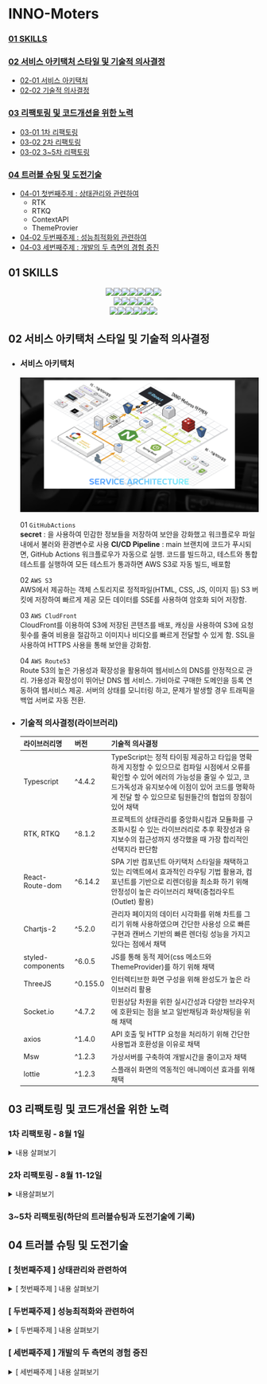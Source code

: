 # INNO-Moters

### [01 SKILLS](#01-skills)<br/>
### [02 서비스 아키택처 스타일 및 기술적 의사결정](#02-서비스-아키택처-스타일-및-기술적-의사결정)<br/>

- [02-01 서비스 아키택처](#서비스-아키택처)<br/>
- [02-02 기술적 의사결정](#기술적-의사결정라이브러리)<br/>

### [03 리팩토링 및 코드개션을 위한 노력](#03-리팩토링-및-코드개선을-위한-노력)<br/>

- [03-01 1차 리팩토링](#1차-리팩토링---8월-1일)<br/>
- [03-02 2차 리팩토링](#2차-리팩토링---8월-11-12일)<br/>
- [03-02 3~5차 리팩토링](#35차-리팩토링하단의-트러블슈팅과-도전기술에-기록)<br/>

### [04 트러블 슈팅 및 도전기술](#04-트러블-슈팅-및-도전기술)<br/>

- [04-01 첫번째주제 : 상태관리와 관련하여](#첫번째주제--상태관리와-관련하여)<br/>
  - RTK
  - RTKQ
  - ContextAPI
  - ThemeProvier
- [04-02 두번째주제 : 성능최적화외 관련하여](#두번째주제--성능최적화와-관련하여)<br/>
- [04-03 세번째주제 : 개발의 두 측면의 경험 증진](#세번째주제--개발의-두-측면의-경험-증진)<br/>

## 01 SKILLS
<div align="center">
<img src="https://img.shields.io/badge/HTML5-E34F26?style=flat-square&logo=HTML5&logoColor=white"/><img src="https://img.shields.io/badge/CSS3-blue?style=flat-square&logo=CSS3&logoColor=white"/><img src="https://img.shields.io/badge/JavaScript-yellow?style=flat-square&logo=JavaScript&logoColor=white"/><img src="https://img.shields.io/badge/React-61DAFB?style=flat-square&logo=React&logoColor=white"/><img src="https://img.shields.io/badge/Redux-764ABC?style=flat-square&logo=Redux&logoColor=white"/><img src="https://img.shields.io/badge/React Router-CA4245?style=flat-square&logo=React Router&logoColor=white"/><img src="https://img.shields.io/badge/Axios-5A29E4?style=flat-square&logo=Axios&logoColor=white"/></br><img src="https://img.shields.io/badge/styledcomponents-DB7093?style=flat-square&logo=styledcomponents&logoColor=white"/><img src="https://img.shields.io/badge/Chart.js-FF6384?style=flat-square&logo=Chartdotjs&logoColor=white"/><img src="https://img.shields.io/badge/Three.js-000000?style=flat-square&logo=threedotjs&logoColor=white"/><img src="https://img.shields.io/badge/Socket.io-010101?style=flat-square&logo=Socketdotio&logoColor=white"/><img src="https://img.shields.io/badge/MSW-eb7434?style=flat-square&logo=&logoColor=white"/></br><img src="https://img.shields.io/badge/GitHub-000000?style=flat-square&logo=GitHub&logoColor=white"/><img src="https://img.shields.io/badge/GitHubActions-2088FF?style=flat-square&logo=GitHubActions&logoColor=white"/><img src="https://img.shields.io/badge/AmazonAWS-232F3E?style=flat-square&logo=AmazonAWS&logoColor=white"/><img src="https://img.shields.io/badge/AmazonS3-569A31?style=flat-square&logo=AmazonS3&logoColor=white"/><img src="https://img.shields.io/badge/AWS CloudFront-000000?style=flat-square&logo=AmazonAWS&logoColor=white"/><img src="https://img.shields.io/badge/AWS Router53-000000?style=flat-square&logo=AmazonAWS&logoColor=white"/>
</div>

## 02 서비스 아키택처 스타일 및 기술적 의사결정

- ### 서비스 아키택처

    <img src="https://raw.githubusercontent.com/FinalProject-inocam/.github/main/profile/img/005.png">

    01 `GitHubActions`<br/>
    <strong>secret</strong> : 을 사용하여 민감한 정보들을 저장하여 보안을 강화했고 워크플로우 파일 내에서 불러와 환경변수로 사용
    <strong>CI/CD Pipeline</strong> : main 브랜치에 코드가 푸시되면, GitHub Actions 워크플로우가 자동으로 실행.
          코드를 빌드하고, 테스트와 통합 테스트를 실행하여 모든 테스트가 통과하면 AWS S3로 자동 빌드, 배포함

    02 `AWS S3`<br/>
      AWS에서 제공하는 객체 스토리지로 정적파일(HTML, CSS, JS, 이미지 등) S3 버킷에 저장하여 빠르게 제공
      모든 데이터를 SSE를 사용하여 암호화 되어 저장함.
      
    03 `AWS CludFront`<br/>
      CloudFront를 이용하여 S3에 저장된 콘텐츠를 배포, 캐싱을 사용하여 S3에 요청 횟수를 줄여 비용을 절감하고 이미지나 비디오를 빠르게 전달할 수 있게 함. SSL을 사용하여 HTTPS 사용을 통해 보안을 강화함.

    04 `AWS Route53`<br/>
      Route 53의 높은 가용성과 확장성을 활용하여 웹서비스의 DNS를 안정적으로 관리.
      가용성과 확장성이 뛰어난 DNS 웹 서비스. 가비아로 구매한 도메인을 등록 연동하여 웹서비스 제공.
      서버의 상태를 모니터링 하고, 문제가 발생할 경우 트래픽을 백업 서버로 자동 전환.


- ### 기술적 의사결정(라이브러리) 
  |라이브러리명|버전|기술적 의사결정|
  |:--|:--|:--|
  |Typescript|^4.4.2| TypeScript는 정적 타이핑 제공하고 타입을 명확하게 지정할 수 있으므로 컴파일 시점에서 오류를 확인할 수 있어 에러의 가능성을 줄일 수 있고, 코드가독성과 유지보수에 이점이 있어 코드를 명확하게 전달 할 수 있으므로 팀원들간의 협업의 장점이 있어 채택|
  |RTK, RTKQ|^8.1.2| 프로젝트의 상태관리를 중앙화시킴과 모듈화를 구조화시킬 수 있는 라이브러리로 추후 확장성과 유지보수의 접근성까지 생각했을 때 가장 합리적인 선택지라 판단함|
  |React-Route-dom|^6.14.2| SPA 기반 컴포넌트 아키택처 스타일을 채택하고 있는 리액트에서 효과적인 라우팅 기법 활용과, 컴포넌트를 기반으로 리렌더링을 최소화 하기 위해 안정성이 높은 라이브러리 채택(중첩라우트(Outlet) 활용)|
  |Chartjs-2|^5.2.0| 관리자 페이지의 데이터 시각화를 위해 차트를 그리기 위해 사용하였으며 간단한 사용성 으로 빠른 구현과 캔버스 기반의 빠른 렌더링 성능을 가지고 있다는 점에서 채택|
  |styled-components|^6.0.5| JS를 통해 동적 제어(css 메소드와 ThemeProvider)를 하기 위해 채택|
  |ThreeJS|^0.155.0| 인터렉티브한 화면 구성을 위해 완성도가 높은 라이브러리 활용|
  |Socket.io|^4.7.2| 민원상담 차원을 위한 실시간성과 다양한 브라우저에 호환되는 점을 보고 일반채팅과 화상채팅을 위해 채택|
  |axios|^1.4.0| API 호출 및 HTTP 요청을 처리하기 위해 간단한 사용법과 호환성을 이유로 채택| 
  |Msw|^1.2.3| 가상서버를 구축하여 개발시간을 줄이고자 채택|   
  |lottie|^1.2.3| 스플래쉬 화면의 역동적인 애니메이션 효과를 위해 채택|   

## 03 리팩토링 및 코드개선을 위한 노력
### 1차 리팩토링 - 8월 1일
<details>
<summary>내용 살펴보기</summary>

1. 코드유지보수 및 모듈의 재사용성 개선 : `"리엑트 모듈 인덱스"` 또는 `"바렐(rel) 모듈 인덱스"` 패턴

    <details>
    <summary>코드 살펴보기 </summary>

    ```tsx
    import Button from "./components/community";
    import Modal from "./components/css";
    import Header from "./components/atom";
    ```

    각 컴포넌트를 사용하려면 이렇게 여러줄의 임포트 구문이 필요합니다.

    ```tsx
    export * from "./community";
    export * from "./css";
    export * from "./atom";
    ```

    "components"디렉토리에 "index.ts" 파일을 추가하여 모든 컴포넌트를 내보내면

    ```tsx
    import { community, css, atom } from "../../components";
    ```

    이와 같이 간결하게 컴포넌트들을 임포트 할 수 있습니다.
    </details>

    `"리엑트 모듈 인덱스"` 또는 `"바렐(rel) 모듈 인덱스"` 패턴을 통해 코드 구조정리

    - 모듈관리용이성 : 여러 컴포넌트/파일을 단일 파일로 묶어서 관리
    - 상대경로간소화 : 컴포넌트에서 해당 디렉토리 내의 파일을 가져올 때 단순하게 표현하게 함
    - 이를 통해 상대경로 관리를 쉽게 처리하도록 하여 개발환경 개선을 시도

</details>

### 2차 리팩토링 - 8월 11-12일
<details>
  <summary>내용살펴보기</summary>

1. 성능최적화와 코드 스플리팅(React.lazy)

   <details>
   <summary>코드살펴보기</summary>

   ```tsx
   // lazyLoding.ts
   import { lazy } from "react";

   export const LazyInoCar = lazy(() => import("../main/InoCar").then(({ InoCar }) => ({ default: InoCar })));
   export const LazyCommunity = lazy(() => import("../main/Community").then(({ Community }) => ({default: Community})));
   export const LazyThreejs = lazy(() => import("../Threejs").then(({ Threejs }) => ({default: Threejs})));

   // App.tsx - Router
   const App: React.FC = () => {
     return (
       <Routes>
           <Route
             path='inocar'
             element={
               <Suspense fallback={<div>Loading...</div>}>
                 <Page.LazyInoCar />
               </Suspense>
             }
           />
       <Routes>
       )
   }
   ```

   </details>

- 초기 로딩 시점에 당장 필요하지 않지만 무거운 컴포넌트로 인해 로딩이 지연되는 문제를 인식
- 이를 개선하기 위해 해당 컴포넌트들의 로드를 미루어 성능을 최적화하려고 프로젝트 구조를 편성
- React.lazy를 사용하여 대상 컴포넌트들 동적제어, Suspense를 사용하여 로딩화면 제어
- lazy 대상 컴포넌트 : InoCar, Community, Threejs <br/><br/>

2. 타입선언 관련 코드컨벤션(Interface, declare)

- hooks.d.ts : 커스컴훅과 관련된 타입선언이 기록되고 이름은 훅이름으로 설정, 사용하는 컴포넌트에서는 알리아스(as)를 통하여 Type임을 명시해준다.
- 타입선언과 Interface, declare

  - `Interface` : 객체나 클래스 단위의 형태에 대한 명시적인 정의 타입 생성, extends를 통해서 앞선 Interface를 상속받아 프로토타입 체인을 형성한다.
  - `declare` : 외부 라이브러리나 모듈의 타입을 확장하거나 정의할 때 사용되며, 외부 라이브러리의 타입 정보가 없을 경우 declare를 사용함으로, 선언된 타입이 컴파일러가 타입을 검사할 때 통과되게 처리한다.

    ```bash
    📂 types
    ┣ 🥑 index.ts
    ┃
    ┣ 📂 data # 애플리케이션 내 Data와 관련된 정적타입들에 대한 선언
    ┃    ┣ 🥑 index.ts
    ┃    ┗ 🗿 data.d.ts
    ┃
    ┣ 📂 global # 프로젝트 전체에 적용되는 style과 파일 타입에 대한 선언
    ┃    ┣ 🥑 index.ts
    ┃    ┣ 🗿 declare.d.ts
    ┃    ┗ 🗿 styled.d.ts
    ┃
    ┣ 📂 hooks # 커스텀훅과 관련된 정적타입들에 대한 선언
    ┃    ┣ 🥑 index.ts
    ┃    ┗ 🗿 hooks.d.ts
    ┃
    ┣ 📂 network # AXIOS 통신과 관련된 정적타입들에 대한 선언
    ┃    ┣ 🥑 index.ts
    ┃    ┣ 🗿 async.d.ts
    ┃    ┗ 🗿 responseType.d.ts
    ┃
    ┗ 📂 props # props 전달과 관련된 정적타입들에 대한 선언
        ┣ 🥑 index.ts
        ┗ 🗿 props.d.ts
    ```

  3. 코드유지보수 및 가독성을 위한 Shared > Routes 폴더

  - 초기 APP.tsx 파일 안에 모든 Route를 넣는 방식을 채택했었으나, Route가 많아질수록 코드유지보수 및 가독성이 떨어지는 문제점을 발견함
  - 이를 해결하고자, shared 폴더를 만들어 공통된 Header에 따른 Route들을 분리함
  - App.tsx에서는 shard 폴더 안의 분리된 Routes를 import해서 사용함
          ```tsx
            const App: React.FC = () => {
            return (
              <BrowserRouter>
                <GlobalStyled />
                <Shared.MainRoutes />
                <Shared.AuthRoutes />
                <Shared.ProtectiveRouters />
                <Shared.ChatRoutes />
              </BrowserRouter>
            );
          };
          ```
    </details>


### 3~5차 리팩토링(하단의 트러블슈팅과 도전기술에 기록)


## 04 트러블 슈팅 및 도전기술   
### [ 첫번째주제 ] 상태관리와 관련하여
<details>
<summary>[ 첫번째주제 ] 내용 살펴보기</summary>
  
  1.  <details>
      <summary>전역상태관리와 RTK</summary>
      <hr/>
      내용이 들어갑니다.
      <hr/>
      </details>  
  2.  <details>
      <summary>네트워크 상태관리와 RTKQ</summary>
      <hr/>
       - 무한스크롤과 페이지네이션, 쓰로틀링과 디바운씽
      <hr/>
      </details>  
  3.  <details>
      <summary>간결한 상태관리를 위한 ContextAPI</summary>
      <hr/>
      내용이 들어갑니다.
      <hr/>
      </details>  
  4.  <details>
      <summary>전역스타일링을 위한 ThemeProvider  </summary>
      <hr/>
      내용이 들어갑니다.
      <hr/>
      </details>        
 
</details>

### [ 두번째주제 ] 성능최적화와 관련하여
<details>
<summary>[ 두번째주제 ] 내용 살펴보기</summary>

  1.  <details>
      <summary>React.lazy()</summary>
      <hr/>
      내용이 들어갑니다.
      <hr/>
      </details>  
  2.  <details>
      <summary>리렌더링제어 - Form태그와 inputs</summary>
      <hr/>
       내용이 들어갑니다. 
      <hr/>
      </details>  
  3.  <details>
      <summary>이미지 리사이징과 지연로딩</summary>
      <hr/>
      내용이 들어갑니다.
      <hr/>
      </details>  
</details> 

### [ 세번째주제 ] 개발의 두 측면의 경험 증진
<details>
<summary>[ 세번째주제 ] 내용 살펴보기</summary>

  1.  <details>
      <summary>사용자측면 : 루트경로의 Three.js와 스플래시 스크린</summary>
      <hr/>

      ```tsx
      const { nodes, materials } = useGLTF("/scene.gltf") as IGLTF;
      ```
      public 폴더에 저장되어 있는 `gltf`파일을 불러오는 부분이 루트경로에 있었기에, 사용자로 하여금 웹페이지 첫 진입시 지루함을 줄 수 있는 부분이 발생되었습니다. 

      개선은 스플래시 스크린을 도입함으로 해당문제에 접근했습니다. 초기 3초의 시간을 주어 사용자에게 먼저 화면을 보여주고, 충분히 useGLTF의 로딩문제가 해결되었을 때 화면을 보여주는 처리를 했습니다. 

      `Three.js`는 저희 프로젝트에서 도전한 기술 중에 하나입니다. 정적화면에 생동감을 주기 위해 3D개체를 넣는 부분을 고려했고, glft 파일을 통해 해당 기술을 구현했습니다. 진행 과정에서 `directionalLight`조명을 주는 부분과  `camera`의 위치과 화각을 잡는 부분에 있어서의 여러움이 있었지만, 협업을 통해 자료를 조사했고 해당 기술을 구현했습니다. 나아가 이벤트를 주기 위해 더블클릭시 3D 개체가 회전하는 부분을 제어했습니다. 해당 부분을 useSpring 훅을 통해서 애니메이션으로 제어하고자 하여 jsx에서 먼저 구현하고, tsx에 적용하는 부분에서 발생된 타입 문제로 애니메이션 효과는 더하지 못함에 아쉬움이 남습니다.

      <hr/>
      </details>  
  2.  <details>
      <summary>채팅과 웹RTC의 동적 offer생성, 그리고 로딩이미지 : </summary>
      <hr/>
      01<br/>
      민원상담과 관련되 기능을 구현 하며 실시간 통신을 지원하고, 브라우저의 범용적 확장을 지원하는 socket.io-client를 도입하였습니다. 

      먼저 채팅과 관련된 부분입니다. 라우팅 전략에 따라 채팅과 관련된 경로는 2개였습니다. 중첩라우팅에 따라 chat 라우터가 있었고, 조회된 room을 :id로 하여 상세경로로 들어가게 했습니다. 문제는 url에 `room`이름이 노출된다는 이슈가 있었습니다. 이는 룸으로 상대방의 채팅방에 접속할 수 있다는 것을 의미하기도 하여 보안에 문제가 있었습니다. 

      ```tsx
      const onEnterRoom = () => {
        dispatch(deleteChatMsg())
        onNavigate({url:"room",  opts: { state: room }})()
      }
      ```

      해당문제는 클릭이벤트로 채팅방에 접속할 때, React-route-dom에서 제공하는 state 메소드에 은닉하였고, 해당 정보를 추출하여 소켓통신을 하게 함으로 해당 문제를 해결했습니다. 

      02<br/>
      다음으로는 웹RTC의 시그널링과 관련된 문제입니다. 문제는 먼저 접속한 Peer가 상대 Peer가 영상정보를 생성하기 전에 발송하는 candidate를 받아버려 화상통신이 되지 않는다는 문제였습니다. 이 부분을 개선하고자, setTimeOut을 통해 offer 생성을 제어하였습니다. 

      ```tsx
        useEffect(() => {
        if (showWebRTC) {
          getMedia()
          makeConnection()

          if (socketRef.current) {
            socketRef.current.emit("joinRTC", { room, username: sub })

            socketRef.current.on("joinedRTC", async () => {
              setTimeout(() => {
                streamRef.current && createOffer()
              }, 3000)
            })

            socketRef.current.on("getOffer", getoffer => {
              createAnswer(getoffer)
            })

            socketRef.current.on("getAnswer", getanswer => {
              peerRef.current && peerRef.current.setRemoteDescription(getanswer);
            })

            socketRef.current.on("getCandidate", getcandidata => {
              peerRef.current && peerRef.current.addIceCandidate(getcandidata);
            })
          }
        }
      ```

      그러나 이러한 제어는 사용자로 하여금 빈화면을 바라보게 함으로 연결되었습니다. 이 문제에 대한 제어로 동적이미지(.git)를 삽입하여 기다림에 대한 지루함을 개선하고자 하였습니다. 

      ```tsx
      return ( 
      {/* ...  */}

      <SC.GridBox $gtc="1fr 2fr" $gtr="1fr" style={{ position: "relative" }}>
        <SC.Video ref={peerAVideoRef} autoPlay />
        <div style={{ position: "relative", overflow: "hidden" }}>
          {/* 동적 이미지를 삽입한 부분입니다.  */}
          {!peerStream && <SC.LoadingImg src={ASS.loadingInnoLogo} alt="chattingLoading" />}
          <SC.Video ref={peerBVideoRef} autoPlay />
        </div>


        <SC.FlexBox style={{ position: "absolute", bottom: "10px", left: "10px" }} $gap={10}>
          <SC.WebRTCStateBTN
            onClick={onMute}
            children={<img
              alt="mikeState" src={!mute ? ASS.mikeOn : ASS.mikeOff} />} />
          <SC.WebRTCStateBTN
            onClick={onCamera}
            children={<img
              alt="cameraState" src={!camera ? ASS.cameraOn : ASS.cameraOff} />} />
        </SC.FlexBox>
        <SC.WebRTCStateBTN
          $types="closeBTN"
          style={{ position: "absolute", top: "10px", right: "10px" }}
          onClick={onToggleWebRTC}
          children={<img
            alt="closeBTN" src={ASS.closeBTN} />} />
      </SC.GridBox>
      )
      ```

      <hr/>
      </details>  
  3.  <details>
      <summary>개발자측면 : 프로젝트 자동화 및 환경변수의 보안문제 </summary>
      <hr/>
      01<br/>
      먼저는 AWS의 IAM을 생성하여 S3로 파일을 간편하게 업로드 하기 위한 준비를 했습니다. 
      
      [관련 내용 정리, 19Edwin92 Github](https://github.com/19Edwin92/FrentEnd-study/blob/main/CICD/03S3-IAM%20설정.md)

      02<br/>
      다음으로는 .yml 파일을 작성함으로 GitHubActions로 CD를 구성하는 일이었습니다. 최종프로젝트를 준비하며, 이전에 시도한 내용들이 있어서 쉽게 해당 내용을 구성할 수 있었습니다. 저희는 dev가 변경되면 지속적 배포가 동작하도록 설정하였습니다. 

      [코드 살펴보기](https://github.com/FinalProject-inocam/FE-Repository/blob/dev/.github/workflows/main.yml)

      03<br/>
      다음으로는 민간한 환경변수와 관련된 설정입니다. 프로젝트 파일에서 git 체계에서 제외처리를 했더라도, 빌드파일시에 환경변수 업로드다는 점의 문제를 인지했고, 환경변수를 github.actions.secrets에서 생성되게 함으로 보안성을 높였습니다. 
      <hr/>
      </details>
  4.  <details>
      <summary>개발자측면 : 빠른 API 설계를 위한 msw 구축 </summary>
      <hr/>
      프로트개발에서 고민되는 부분은 서버개발이 완료되기까지 API를 전달받지 못한다는 부분의 문제입니다. 관련 문제를 개선하고 프론트엔드 개발을 향상하기 위해서 msw를 구축하여, 사전에 API에 대한 점검을 진행했습니다. 명세서를 기준으로 작성하여 추후 백엔드 개발자와 실제 API 통신을 했을 때 발생될 수 있는 상황들을 사전에 제어함으로 효율적인 대화가 이뤄질 수 있는 준비를 마련했습니다. 
      <hr/>
      </details>    
  5.  <details>
      <summary>개발자측면 : 중복제거를 위한 리액트 모듈 인덱스와 컨테이터 컴포넌트로서의 커스텀 훅 모듈화 </summary>
      <hr/>
      리액트 모듈 인덱스를 도입하여 import 구문을 감소시켰습니다. export를 통해서 컴포넌트 단위로 파일을 연결지을 때, 해당 방법을 사용하지 않는다면 import 구문이 무거워진다는 부분을 인지하여 해당 부분을 개선하고자 했습니다. 이를 통해 간결한 소스코드 작성을 이루었고, 해당 폴더 내에서 파일이동을 자유롭게 할 수 있도록 마련함으로 소스코드 개발측면의 향상을 이루어냈습니다. 

      ```tsx
      import React from "react";
      import * as SC from "../css";
      import * as Type from "../../types";
      import { useSignupInput } from "../../hooks";
      import * as RTK from "../../redux";
      ```

      다음으로는 커링함수와 즉시실행을 통하여 이벤트를 제어했으며, 함수들을 컴포넌트 단위에서 커스텀훅으로 분리하여 뷰화면과 로직부분을 각각 작성하게 함으로 각 부분의 유지보수가 원할하게 진행될 수 있도록 코드를 개선하였습니다. 

      ```tsx
      export const Signup: React.FC = () => {
        const {
          inputRef1,
          inputRef2,
          inputRef3,
          inputRef4,
          inputRef5,
          inputRef6,
          inputRef7,
          inputRef8,
          submitted,
          check,
          adminCheck,
          onSubmitSign,
        } = useSignup();
        const LayoutRef = useLayoutRef()

        return (
            <SC.FlexBox ref={LayoutRef} style={{paddingTop:"90px"}}>
              <SC.AuthForm onSubmit={onSubmitSign} $gap={40} $width={"920px"}>
              {/* ... */}
              </SC.AuthForm>
            </SC.FlexBox>  
        )
      } 
      ```
      <hr/>
      </details>        
</details> 


